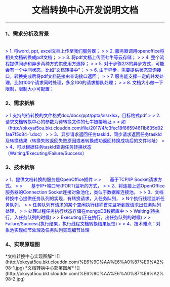 #  <div style="text-align:center">文档转换中心开发说明文档</div> #

----------

<h3>1、需求分析及背景</h3>
<br/>
<font color="blue">
> 1.       将word, ppt, excel文档上传至我们服务器；
> 
> 2.       服务器调用openoffice将相关文档转换成pdf文档；
> 
> 3.       将pdf文档上传至七牛等云存储；
> 
> 4.       整个流程提供同步和异步两种方式供使用方选择；
> 
> 5.       对于步骤2/3的异步方式，可能会有一个中间状态，比如“文档转换中”；
> 
> 6.       由于异步，需要提供状态查询接口，转换完成后将pdf文档链接由查询接口返回；
> 
> 7.       服务能支撑一定的并发处理，比如100个请求同时处理，多余100的请求排队处理；
> 
> 8.       文档大小做一下限制，限制大小可配置；
</font>

<h3>2、需求拆解</h3>
<font color="blue">
> 1.支持的待转换的文件格式doc/docx/ppt/pptx/xls/xlsx，目标格式pdf
> 
> 2.请求文档转换中心的参数为待转换文件的七牛链接地址
> 
> 如（http://okxyat5ou.bkt.clouddn.com/file/2017/4/c3fec18f86594611b635d021aa7f5c84-1.doc）
> 
> 3、异步请求返回任务taskId，同步请求返回任务taskId及转换结果（转换失败返回失败原因或者转换成功返回转换成功后的文件地址）
> 
> 4、可以根据任务taskId查询任务转换状态（Waiting/Executing/Failure/Success）
</font>
<h3>3、技术拆解</h3>
<font color="blue">
> 1、提供文档转换的服务是OpenOffice插件
> 
> &nbsp;&nbsp;&nbsp;&nbsp;&nbsp;&nbsp;基于TCP/IP Socket请求方式。
> 
> &nbsp;&nbsp;&nbsp;&nbsp;&nbsp;&nbsp;基于IP+端口号(PORT)监听的方式，
> 
> 2、将连接上述OpenOffice服务器的Connection Socket连接对象池化，类似于数据库连接池。
> 
> 3、文档转换中心提供任务队列的实现，有转换请求，入任务队列，
> N个执行线程监听任务队列，
> 
> 任务队列有请求的某个空闲执行线程首先监听到就请求出任务队列处理，
> 
> 处理过程任务执行状态存储在mongoDB数据库中
> 
> Waiting(待执行，入任务队列的时候)
> 
> Executing(正在执行，出任务队列的时候)
> 
> Failure/Success(执行结果，执行线程文档转换结果反馈)
> 
> 4、技术难点：对象池实现细节处理及任务队列实现细节处理
</font>
<h3>4、实现原理图</h3>
*文档转换中心实现图解*
![](http://okxyat5ou.bkt.clouddn.com/%E6%9C%AA%E6%A0%87%E9%A2%98-1.jpg)
*文档转换中心部署图解*
![](http://okxyat5ou.bkt.clouddn.com/%E6%9C%AA%E6%A0%87%E9%A2%98-2.jpg)